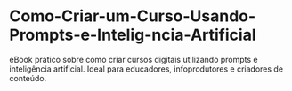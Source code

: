 # Como-Criar-um-Curso-Usando-Prompts-e-Intelig-ncia-Artificial
eBook prático sobre como criar cursos digitais utilizando prompts e inteligência artificial. Ideal para educadores, infoprodutores e criadores de conteúdo.
